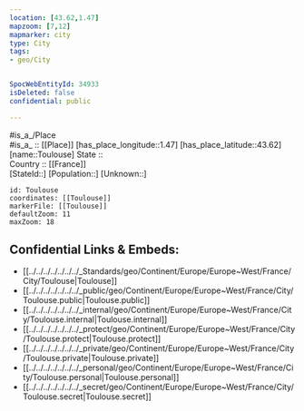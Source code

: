```yaml
---
location: [43.62,1.47] 
mapzoom: [7,12] 
mapmarker: city 
type: City
tags:
- geo/City


SpocWebEntityId: 34933
isDeleted: false
confidential: public

---
```

#is_a_/Place  
#is_a_ :: [[Place]] 
[has_place_longitude::1.47] 
[has_place_latitude::43.62] 
[name::Toulouse] 
State ::  
Country :: [[France]]  
[StateId::] 
[Population::] 
[Unknown::] 


```leaflet
id: Toulouse
coordinates: [[Toulouse]] 
markerFile: [[Toulouse]] 
defaultZoom: 11 
maxZoom: 18
```


## Confidential Links & Embeds: 
- [[../../../../../../../_Standards/geo/Continent/Europe/Europe~West/France/City/Toulouse|Toulouse]] 
- [[../../../../../../../_public/geo/Continent/Europe/Europe~West/France/City/Toulouse.public|Toulouse.public]] 
- [[../../../../../../../_internal/geo/Continent/Europe/Europe~West/France/City/Toulouse.internal|Toulouse.internal]] 
- [[../../../../../../../_protect/geo/Continent/Europe/Europe~West/France/City/Toulouse.protect|Toulouse.protect]] 
- [[../../../../../../../_private/geo/Continent/Europe/Europe~West/France/City/Toulouse.private|Toulouse.private]] 
- [[../../../../../../../_personal/geo/Continent/Europe/Europe~West/France/City/Toulouse.personal|Toulouse.personal]] 
- [[../../../../../../../_secret/geo/Continent/Europe/Europe~West/France/City/Toulouse.secret|Toulouse.secret]] 
